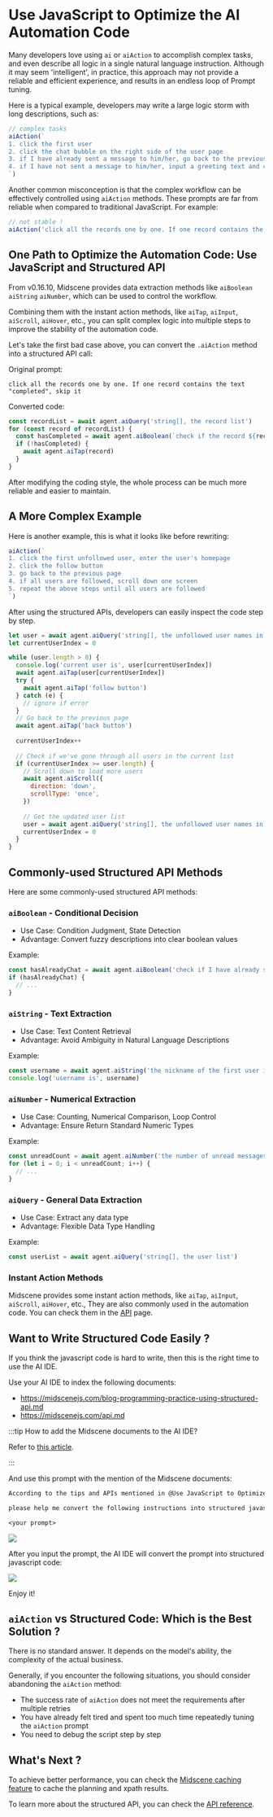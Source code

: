 # Use JavaScript to Optimize the AI Automation Code

Many developers love using `ai` or `aiAction` to accomplish complex tasks, and even describe all logic in a single natural language instruction. Although it may seem 'intelligent', in practice, this approach may not provide a reliable and efficient experience, and results in an endless loop of Prompt tuning.

Here is a typical example, developers may write a large logic storm with long descriptions, such as:

```javascript
// complex tasks
aiAction(`
1. click the first user
2. click the chat bubble on the right side of the user page
3. if I have already sent a message to him/her, go back to the previous page
4. if I have not sent a message to him/her, input a greeting text and click send
`)
```

Another common misconception is that the complex workflow can be effectively controlled using `aiAction` methods. These prompts are far from reliable when compared to traditional JavaScript. For example:

```javascript
// not stable !
aiAction('click all the records one by one. If one record contains the text "completed", skip it')
```

## One Path to Optimize the Automation Code: Use JavaScript and Structured API

From v0.16.10, Midscene provides data extraction methods like `aiBoolean` `aiString` `aiNumber`, which can be used to control the workflow. 

Combining them with the instant action methods, like `aiTap`, `aiInput`, `aiScroll`, `aiHover`, etc., you can split complex logic into multiple steps to improve the stability of the automation code.

Let's take the first bad case above, you can convert the `.aiAction` method into a structured API call:

Original prompt:

```
click all the records one by one. If one record contains the text "completed", skip it
```

Converted code:
```javascript
const recordList = await agent.aiQuery('string[], the record list')
for (const record of recordList) {
  const hasCompleted = await agent.aiBoolean(`check if the record ${record}" contains the text "completed"`)
  if (!hasCompleted) {
    await agent.aiTap(record)
  }
}
```

After modifying the coding style, the whole process can be much more reliable and easier to maintain.

## A More Complex Example

Here is another example, this is what it looks like before rewriting: 

```javascript
aiAction(`
1. click the first unfollowed user, enter the user's homepage
2. click the follow button
3. go back to the previous page
4. if all users are followed, scroll down one screen
5. repeat the above steps until all users are followed
`)
```

After using the structured APIs, developers can easily inspect the code step by step.

```javascript
let user = await agent.aiQuery('string[], the unfollowed user names in the list')
let currentUserIndex = 0

while (user.length > 0) {
  console.log('current user is', user[currentUserIndex])
  await agent.aiTap(user[currentUserIndex])
  try {
    await agent.aiTap('follow button')
  } catch (e) {
    // ignore if error
  }
  // Go back to the previous page
  await agent.aiTap('back button')
  
  currentUserIndex++
  
  // Check if we've gone through all users in the current list
  if (currentUserIndex >= user.length) {
    // Scroll down to load more users
    await agent.aiScroll({
      direction: 'down',
      scrollType: 'once',
    })
    
    // Get the updated user list
    user = await agent.aiQuery('string[], the unfollowed user names in the list')
    currentUserIndex = 0
  }
}
```

## Commonly-used Structured API Methods

Here are some commonly-used structured API methods:

### `aiBoolean` - Conditional Decision

* Use Case: Condition Judgment, State Detection
* Advantage: Convert fuzzy descriptions into clear boolean values

Example:
```javascript
const hasAlreadyChat = await agent.aiBoolean('check if I have already sent a message to him/her')
if (hasAlreadyChat) {
  // ...
}
```

### `aiString` - Text Extraction

* Use Case: Text Content Retrieval
* Advantage: Avoid Ambiguity in Natural Language Descriptions

Example:
```javascript
const username = await agent.aiString('the nickname of the first user in the list')
console.log('username is', username)
```

### `aiNumber` - Numerical Extraction

* Use Case: Counting, Numerical Comparison, Loop Control
* Advantage: Ensure Return Standard Numeric Types

Example:
```javascript
const unreadCount = await agent.aiNumber('the number of unread messages on the message icon')
for (let i = 0; i < unreadCount; i++) {
  // ...
}
```

### `aiQuery` - General Data Extraction

* Use Case: Extract any data type
* Advantage: Flexible Data Type Handling

Example:
```javascript
const userList = await agent.aiQuery('string[], the user list')
```

### Instant Action Methods

Midscene provides some instant action methods, like `aiTap`, `aiInput`, `aiScroll`, `aiHover`, etc., They are also commonly used in the automation code. You can check them in the [API](./api.mdx) page.

## Want to Write Structured Code Easily ?

If you think the javascript code is hard to write, then this is the right time to use the AI IDE.

Use your AI IDE to index the following documents:

- https://midscenejs.com/blog-programming-practice-using-structured-api.md
- https://midscenejs.com/api.md

:::tip
How to add the Midscene documents to the AI IDE?

Refer to [this article](./llm-txt.mdx#usage).

:::

And use this prompt with the mention of the Midscene documents:

```txt
According to the tips and APIs mentioned in @Use JavaScript to Optimize the Midscene Al Automation Code and @@Midscene API docs,

please help me convert the following instructions into structured javascript code:

<your prompt>
```

![](/blog/ai-ide-convert-prompt.png)

After you input the prompt, the AI IDE will convert the prompt into structured javascript code: 

![](/blog/ai-ide-convert-prompt-result.png)

Enjoy it!

## `aiAction` vs Structured Code: Which is the Best Solution ?

There is no standard answer. It depends on the model's ability, the complexity of the actual business.

Generally, if you encounter the following situations, you should consider abandoning the `aiAction` method:

- The success rate of `aiAction` does not meet the requirements after multiple retries
- You have already felt tired and spent too much time repeatedly tuning the `aiAction` prompt
- You need to debug the script step by step

## What's Next ?

To achieve better performance, you can check the [Midscene caching feature](./caching) to cache the planning and xpath results.

To learn more about the structured API, you can check the [API reference](./api.mdx).
